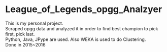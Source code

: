 # League_of_Legends_opgg_Analzyer

This is my personal project.<br />
Scraped opgg data and analyzed it in order to find best champion to pick first, pick last.<br />
Python, Java, JPype are used. Also WEKA is used to do Clustering.<br />
Done in 2015~2016<br />
